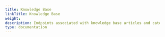 ```yaml
---
title: Knowledge Base
linkTitle: Knowledge Base
weight: 
description: Endpoints associated with knowledge base articles and categories.
type: documentation
---
```

